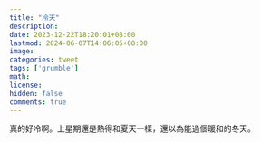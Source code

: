 ```yaml
---
title: "冷天"
description: 
date: 2023-12-22T18:20:01+08:00
lastmod: 2024-06-07T14:06:05+08:00
image: 
categories: tweet
tags: ['grumble']
math: 
license: 
hidden: false
comments: true
---
```


真的好冷啊。上星期還是熱得和夏天一樣，還以為能過個暖和的冬天。


